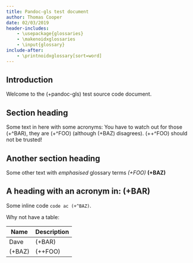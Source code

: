 ```yaml
---
title: Pandoc-gls test document
author: Thomas Cooper
date: 02/03/2019
header-includes:
    - \usepackage{glossaries}
    - \makenoidxglossaries
    - \input{glossary}
include-after:
    - \printnoidxglossary[sort=word]
---
```


## Introduction

Welcome to the (+pandoc-gls) test source code document.

## Section heading

Some text in here with some acronyms: You have to watch out for those (+^BAR), they are
(+^FOO) (although (+BAZ) disagrees). (++^FOO) should not be trusted!

## Another section heading
 
Some other text with _emphasised_ glossary terms _(+FOO)_ __(+BAZ)__

## A heading with an acronym in: (+BAR)

Some inline code `code ac (+^BAZ)`.

Why not have a table:

| Name    | Description | 
|---------|-------------|
| Dave    | (+BAR)      |
| (+BAZ)  | (++FOO)     |
